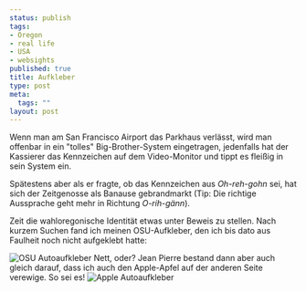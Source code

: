 ```yaml
--- 
status: publish
tags: 
- Oregon
- real life
- USA
- websights
published: true
title: Aufkleber
type: post
meta: 
  tags: ""
layout: post
---
```

Wenn man am San Francisco Airport das Parkhaus verlässt, wird man offenbar in ein "tolles" Big-Brother-System eingetragen, jedenfalls hat der Kassierer das Kennzeichen auf dem Video-Monitor und tippt es fleißig in sein System ein.

Spätestens aber als er fragte, ob das Kennzeichen aus <em>Oh-reh-gohn</em> sei, hat sich der Zeitgenosse als Banause gebrandmarkt (Tip: Die richtige Aussprache geht mehr in Richtung <em>O-rih-gänn</em>).

Zeit die wahloregonische Identität etwas unter Beweis zu stellen. Nach kurzem Suchen fand ich meinen OSU-Aufkleber, den ich bis dato aus Faulheit noch nicht aufgeklebt hatte:

<img id="image680" src="http://fredericiana.de/uploads/2006/09/osu-autoaufkleber.jpg" alt="OSU Autoaufkleber" class="centered" />
Nett, oder? Jean Pierre bestand dann aber auch gleich darauf, dass ich auch den Apple-Apfel auf der anderen Seite verewige. So sei es!

<img id="image681" src="http://fredericiana.de/uploads/2006/09/apple-autoaufkleber.jpg" alt="Apple Autoaufkleber" class="centered" />
